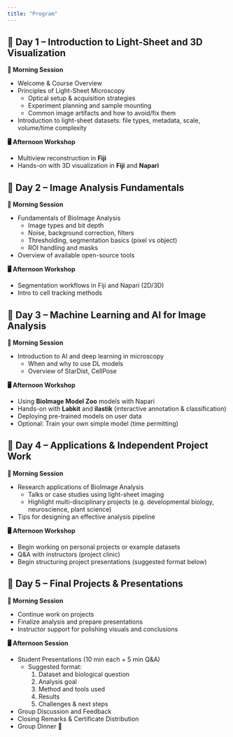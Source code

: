 ```yaml
---
title: "Program"
---
```


## 📅 Day 1 – Introduction to Light-Sheet and 3D Visualization

**🧠 Morning Session**  
- Welcome & Course Overview  
- Principles of Light-Sheet Microscopy  
  - Optical setup & acquisition strategies  
  - Experiment planning and sample mounting  
  - Common image artifacts and how to avoid/fix them  
- Introduction to light-sheet datasets: file types, metadata, scale, volume/time complexity  

**🖥️ Afternoon Workshop**  
- Multiview reconstruction  in **Fiji**  
- Hands-on with 3D visualization in **Fiji** and **Napari**  

## 📅 Day 2 – Image Analysis Fundamentals

**🧠 Morning Session**  
- Fundamentals of BioImage Analysis  
  - Image types and bit depth  
  - Noise, background correction, filters  
  - Thresholding, segmentation basics (pixel vs object)  
  - ROI handling and masks  
- Overview of available open-source tools  

**🖥️ Afternoon Workshop**  
- Segmentation workflows in Fiji and Napari (2D/3D)  
- Intro to cell tracking methods  

## 📅 Day 3 – Machine Learning and AI for Image Analysis

**🧠 Morning Session**  
- Introduction to AI and deep learning in microscopy  
  - When and why to use DL models  
  - Overview of StarDist, CellPose  

**🖥️ Afternoon Workshop**  
- Using **BioImage Model Zoo** models with Napari  
- Hands-on with **Labkit** and **ilastik** (interactive annotation & classification)  
- Deploying pre-trained models on user data  
- Optional: Train your own simple model (time permitting)

## 📅 Day 4 – Applications & Independent Project Work

**🧠 Morning Session**  
- Research applications of BioImage Analysis  
  - Talks or case studies using light-sheet imaging  
  - Highlight multi-disciplinary projects (e.g. developmental biology, neuroscience, plant science)  
- Tips for designing an effective analysis pipeline  

**🖥️ Afternoon Workshop**  
- Begin working on personal projects or example datasets  
- Q&A with instructors (project clinic)  
- Begin structuring project presentations (suggested format below)  

## 📅 Day 5 – Final Projects & Presentations

**🧠 Morning Session**  
- Continue work on projects  
- Finalize analysis and prepare presentations  
- Instructor support for polishing visuals and conclusions  

**🖥️ Afternoon Session**  
- Student Presentations (10 min each + 5 min Q&A)  
  - Suggested format:  
    1. Dataset and biological question  
    2. Analysis goal  
    3. Method and tools used  
    4. Results  
    5. Challenges & next steps  
- Group Discussion and Feedback  
- Closing Remarks & Certificate Distribution  
- Group Dinner 🎉  

